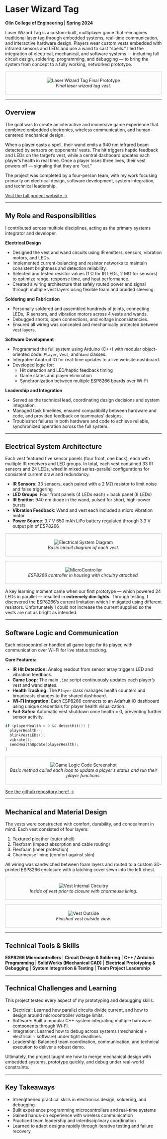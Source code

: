 # Laser Wizard Tag

**Olin College of Engineering | Spring 2024**

Laser Wizard Tag is a custom-built, multiplayer game that reimagines traditional laser tag through embedded systems, real-time communication, and interactive hardware design. Players wear custom vests embedded with infrared sensors and LEDs and use a wand to cast “spells.” I led the integration of electrical, mechanical, and software systems — including full circuit design, soldering, programming, and debugging — to bring the system from concept to a fully working, networked prototype.


<div style="text-align:center; border:1px solid #ccc; padding:5px; margin:15px 0;">

![Laser Wizard Tag Final Prototype](../images/laser_tag_front_pic.jpg)
<br><em>Final laser wizard tag vest.</em>
</div>



---

## Overview

The goal was to create an interactive and immersive game experience that combined embedded electronics, wireless communication, and human-centered mechanical design.  

When a player casts a spell, their wand emits a 940 nm infrared beam detected by sensors on opponents’ vests. The hit triggers haptic feedback and LEDs on the target’s vest, while a central dashboard updates each player’s health in real time. Once a player loses three lives, their vest powers off — signaling that they are “out.”

The project was completed by a four-person team, with my work focusing primarily on electrical design, software development, system integration, and technical leadership.

<a href="https://vigilant-enigma-mz6yg85.pages.github.io/" target="_blank" rel="noopener noreferrer">
Visit the full project website →
</a>


---

## My Role and Responsibilities

I contributed across multiple disciplines, acting as the primary systems integrator and developer.  

**Electrical Design**
- Designed the vest and wand circuits using IR emitters, sensors, vibration motors, and LEDs.  
- Implemented current-balancing and resistor networks to maintain consistent brightness and detection reliability.  
- Selected and tested resistor values (1 Ω for IR LEDs, 2 MΩ for sensors) to optimize range, response time, and heat performance.
- Created a wiring architecture that safely routed power and signal through multiple vest layers using flexible foam and braided sleeving.

**Soldering and Fabrication**
- Personally soldered and assembled hundreds of joints, connecting LEDs, IR sensors, and vibration motors across 4 vests and wands.  
- Debugged shorts, open connections, and voltage inconsistencies.  
- Ensured all wiring was concealed and mechanically protected between vest layers.

**Software Development**
- Programmed the full system using Arduino (C++) with modular object-oriented code: `Player`, `Vest`, and `Wand` classes.  
- Integrated Adafruit IO for real-time updates to a live website dashboard.  
- Developed logic for:
  - Hit detection and LED/haptic feedback timing  
  - Game states and player elimination  
  - Synchronization between multiple ESP8266 boards over Wi-Fi  

**Leadership and Integration**
- Served as the technical lead, coordinating design decisions and system integration.  
- Managed task timelines, ensured compatibility between hardware and code, and provided feedback on teammates’ designs.  
- Troubleshot failures in both hardware and code to achieve reliable, synchronized operation across the full system.

---

## Electrical System Architecture

Each vest featured five sensor panels (four front, one back), each with multiple IR receivers and LED groups. In total, each vest contained 33 IR sensors and 24 LEDs, wired in mixed series-parallel configurations for consistent current draw and redundancy.

- **IR Sensors**: 33 sensors, each paired with a 2 MΩ resistor to limit noise and false triggering  
- **LED Groups**: Four front panels (4 LEDs each) + back panel (8 LEDs)  
- **IR Emitter**: 940 nm diode in the wand, pulsed for short, high-power bursts  
- **Vibration Feedback**: Wand and vest each included a micro vibration motor  
- **Power Source**: 3.7 V 650 mAh LiPo battery regulated through 3.3 V output pin of ESP8266  


<div style="text-align:center; border:1px solid #ccc; padding:5px; margin:15px 0;">

![Electrical System Diagram](../images/circuit_diagram.png)
<br><em>Basic circuit diagram of each vest.</em>
</div>

<div style="text-align:center; border:1px solid #ccc; padding:5px; margin:15px 0;">

![MicroController](../images/esp8266.png)
<br><em>ESP8266 controller in housing with circuitry attached.</em>
</div>


A key learning moment came when our first prototype — which powered 24 LEDs in parallel — resulted in **extremely dim lights**. Through testing, I discovered the ESP8266’s current limitation which I mitigated using different resistors. Unfortunately I could not increase the current supplied so the vests are not as bright as intended.

---

## Software Logic and Communication

Each microcontroller handled all game logic for its player, with communication over Wi-Fi for live status tracking.

**Core Features:**
- **IR Hit Detection:** Analog readout from sensor array triggers LED and vibration feedback.  
- **Game Loop:** The main `.ino` script continuously updates each player’s vest and wand states.  
- **Health Tracking:** The `Player` class manages health counters and broadcasts changes to the shared dashboard.  
- **Wi-Fi Integration:** Each ESP8266 connects to an Adafruit IO dashboard using unique credentials for player health visualization.  
- **Fail-Safes:** Automatic vest shutdown once health = 0, preventing further sensor activity.

```cpp
if (playerHealth > 0 && detectHit()) {
  playerHealth--;
  blinkVestLEDs();
  vibrate();
  sendHealthUpdate(playerHealth);
}
```

<div style="text-align:center; border:1px solid #ccc; padding:5px; margin:15px 0;">

![Game Logic Code Screenshot](../images/game_logic.png)
<br><em>Basic method called each loop to update a player's status and run their player functions.</em>
</div>


<a href="https://github.com/olincollege/wizard-tag/tree/main/wizard-tag-game" target="_blank" rel="noopener noreferrer">
See the github repository here! →
</a>

---

## Mechanical and Material Design

The vests were constructed with comfort, durability, and concealment in mind. Each vest consisted of four layers:

1. Textured pleather (outer shell)
2. Flexfoam (impact absorption and cable routing)
3. Flexfoam (inner protection)
4. Charmeuse lining (comfort against skin)

All wiring was sandwiched between foam layers and routed to a custom 3D-printed ESP8266 enclosure with a latching cover sewn into the left chest.


<div style="text-align:center; border:1px solid #ccc; padding:5px; margin:15px 0;">

![Vest Internal Circuitry](../images/vest_inside.png)
<br><em>Inside of vest prior to closure with charmeuse lining.</em>
</div>

<div style="text-align:center; border:1px solid #ccc; padding:5px; margin:15px 0;">

![Vest Outside](../images/vest_outside.png)
<br><em>Finished vest outside view.</em>
</div>




---

## Technical Tools & Skills

**ESP8266 Microcontrollers** | **Circuit Design & Soldering** | **C++ / Arduino Programming** | **SolidWorks (Mechanical CAD)** | **Electrical Prototyping & Debugging** | **System Integration & Testing** | **Team Project Leadership**


---

## Technical Challenges and Learning

This project tested every aspect of my prototyping and debugging skills.

- Electrical: Learned how parallel circuits divide current, and how to design around microcontroller voltage limits.
- Software: Built a modular C++ system integrating multiple hardware components through Wi-Fi.
- Integration: Learned how to debug across systems (mechanical + electrical + software) under tight deadlines.
- Leadership: Balanced team coordination, communication, and technical execution to deliver a robust demo.

Ultimately, the project taught me how to merge mechanical design with embedded systems, prototype quickly, and debug under real-world constraints.

---

## Key Takeaways

- Strengthened practical skills in electronics design, soldering, and debugging
- Built experience programming microcontrollers and real-time systems
- Gained hands-on experience with wireless communication
- Practiced team leadership and interdisciplinary coordination
- Learned to adapt designs rapidly through iterative testing and failure recovery